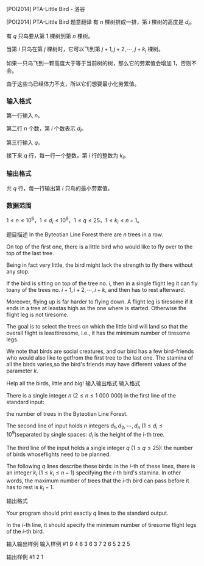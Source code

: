 



[POI2014] PTA-Little Bird - 洛谷














[POI2014] PTA-Little Bird
题意翻译
有 $n$ 棵树排成一排，第 $i$ 棵树的高度是 $d_i$。

有 $q$ 只鸟要从第 $1$ 棵树到第 $n$ 棵树。

当第 $i$ 只鸟在第 $j$ 棵树时，它可以飞到第 $j+1, j+2, \cdots, j+k_i$ 棵树。

如果一只鸟飞到一颗高度大于等于当前树的树，那么它的劳累值会增加 $1$，否则不会。

由于这些鸟已经体力不支，所以它们想要最小化劳累值。

### 输入格式

第一行输入 $n$。

第二行 $n$ 个数，第 $i$ 个数表示 $d_i$。

第三行输入 $q$。

接下来 $q$ 行，每一行一个整数，第 $i$ 行的整数为 $k_i$。

### 输出格式

共 $q$ 行，每一行输出第 $i$ 只鸟的最小劳累值。

### 数据范围

$1 \le n \le 10^6$，$1 \le d_i \le 10^9$，$1 \le q \le 25$，$1 \le k_i \le n - 1$。

题目描述
In the Byteotian Line Forest there are $n$ trees in a row.

On top of the first one, there is a little bird who would like to fly over to the top of the last tree.

Being in fact very little, the bird might lack the strength to fly there without any stop.

If the bird is sitting on top of the tree no. i, then in a single flight leg it can fly toany of the trees no. $i+1,i+2,\cdots,i+k$, and then has to rest afterward.

Moreover, flying up is far harder to flying down.  A flight leg is tiresome if it ends in a tree at leastas high as the one where is started.  Otherwise the flight leg is not tiresome.

The goal is to select the trees on which the little bird will land so that the overall flight is leasttiresome, i.e., it has the minimum number of tiresome legs.

We note that birds are social creatures, and our bird has a few bird-friends who would also like to getfrom the first tree to the last one.  The stamina of all the birds varies,so the bird's friends may have different values of the parameter $k$.

Help all the birds, little and big!
输入输出格式
输入格式

There is a single integer $n$ ($2\le n\le 1\ 000\ 000$) in the first line of the standard input:

the number of trees in the Byteotian Line Forest.

The second line of input holds $n$ integers $d_1,d_2,\cdots,d_n$ ($1\le d_i\le 10^9$)separated by single spaces: $d_i$ is the height of the i-th tree.

The third line of the input holds a single integer $q$ ($1\le q\le 25$): the number of birds whoseflights need to be planned.

The following $q$ lines describe these birds: in the $i$-th of these lines, there is an integer $k_i$ ($1\le k_i\le n-1$) specifying the $i$-th bird's stamina. In other words, the maximum number of trees that the $i$-th bird can pass before it has to rest is $k_i-1$.

输出格式

Your program should print exactly $q$ lines to the standard output.

In the $i$-th line, it should specify the minimum number of tiresome flight legs of the $i$-th bird.

输入输出样例
输入样例 #1
9
4 6 3 6 3 7 2 6 5
2
2
5

输出样例 #1
2
1







